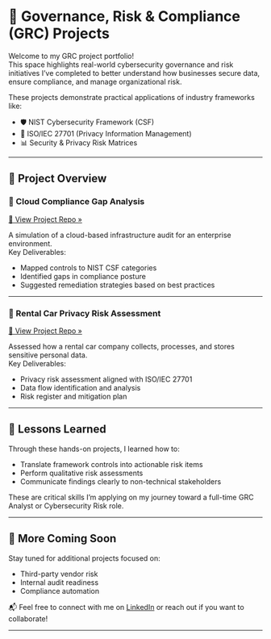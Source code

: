 # 🔐 Governance, Risk & Compliance (GRC) Projects

Welcome to my GRC project portfolio!  
This space highlights real-world cybersecurity governance and risk initiatives I’ve completed to better understand how businesses secure data, ensure compliance, and manage organizational risk.

These projects demonstrate practical applications of industry frameworks like:

- 🛡️ NIST Cybersecurity Framework (CSF)
- 🧾 ISO/IEC 27701 (Privacy Information Management)
- 📊 Security & Privacy Risk Matrices

---

## 🧭 Project Overview

### 🧾 Cloud Compliance Gap Analysis  
[🔗 View Project Repo »](https://github.com/your-username/cloud-compliance-gap-analysis)

A simulation of a cloud-based infrastructure audit for an enterprise environment.  
Key Deliverables:
- Mapped controls to NIST CSF categories
- Identified gaps in compliance posture
- Suggested remediation strategies based on best practices

---

### 🚗 Rental Car Privacy Risk Assessment  
[🔗 View Project Repo »](https://github.com/your-username/rental-car-privacy-risk-assessment)

Assessed how a rental car company collects, processes, and stores sensitive personal data.  
Key Deliverables:
- Privacy risk assessment aligned with ISO/IEC 27701
- Data flow identification and analysis
- Risk register and mitigation plan

---

## 📘 Lessons Learned

Through these hands-on projects, I learned how to:
- Translate framework controls into actionable risk items
- Perform qualitative risk assessments
- Communicate findings clearly to non-technical stakeholders

These are critical skills I’m applying on my journey toward a full-time GRC Analyst or Cybersecurity Risk role.

---

## 🚀 More Coming Soon

Stay tuned for additional projects focused on:
- Third-party vendor risk
- Internal audit readiness
- Compliance automation

📬 Feel free to connect with me on [LinkedIn](https://www.linkedin.com/in/sophia-mitchell-cyber/) or reach out if you want to collaborate!

---
